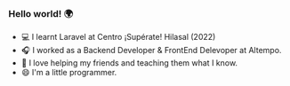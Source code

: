 ### Hello world! 🌍

- 💻 I learnt Laravel at Centro ¡Supérate! Hilasal (2022)
- 🎧 I worked as a Backend Developer & FrontEnd Delevoper at Altempo. 
- 👯 I love helping my friends and teaching them what I know.
- 😄 I'm a little programmer.

<!--
**Alexander-503/Alexander-503** is a ✨ _special_ ✨ repository because its `README.md` (this file) appears on your GitHub profile.

Here are some ideas to get you started:

- 🔭 I’m currently working on ...
- 🌱 I’m currently learning ...
- 👯 I’m looking to collaborate on ...
- 🤔 I’m looking for help with ...
- 💬 Ask me about ...
- 📫 How to reach me: ...
- 😄 Pronouns: ...
- ⚡ Fun fact: ...
-->
